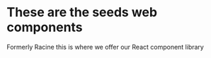 # These are the seeds web components
Formerly Racine this is where we offer our React component library
